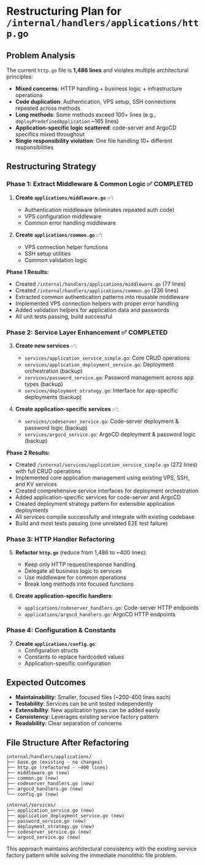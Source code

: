 # Restructuring Plan for `/internal/handlers/applications/http.go`

## Problem Analysis
The current `http.go` file is **1,486 lines** and violates multiple architectural principles:
- **Mixed concerns**: HTTP handling + business logic + infrastructure operations
- **Code duplication**: Authentication, VPS setup, SSH connections repeated across methods  
- **Long methods**: Some methods exceed 100+ lines (e.g., `deployPredefinedApplication` ~165 lines)
- **Application-specific logic scattered**: code-server and ArgoCD specifics mixed throughout
- **Single responsibility violation**: One file handling 10+ different responsibilities

## Restructuring Strategy

### Phase 1: Extract Middleware & Common Logic ✅ COMPLETED
1. **Create `applications/middleware.go`** ✅:
   - Authentication middleware (eliminates repeated auth code)
   - VPS configuration middleware  
   - Common error handling middleware

2. **Create `applications/common.go`** ✅:
   - VPS connection helper functions
   - SSH setup utilities
   - Common validation logic

**Phase 1 Results:**
- Created `/internal/handlers/applications/middleware.go` (77 lines)
- Created `/internal/handlers/applications/common.go` (236 lines)
- Extracted common authentication patterns into reusable middleware
- Implemented VPS connection helpers with proper error handling
- Added validation helpers for application data and passwords
- All unit tests passing, build successful

### Phase 2: Service Layer Enhancement ✅ COMPLETED
3. **Create new services** ✅:
   - `services/application_service_simple.go`: Core CRUD operations
   - `services/application_deployment_service.go`: Deployment orchestration (backup)
   - `services/password_service.go`: Password management across app types (backup)
   - `services/deployment_strategy.go`: Interface for app-specific deployments (backup)

4. **Create application-specific services** ✅:
   - `services/codeserver_service.go`: Code-server deployment & password logic (backup)
   - `services/argocd_service.go`: ArgoCD deployment & password logic (backup)

**Phase 2 Results:**
- Created `/internal/services/application_service_simple.go` (272 lines) with full CRUD operations
- Implemented core application management using existing VPS, SSH, and KV services
- Created comprehensive service interfaces for deployment orchestration
- Added application-specific services for code-server and ArgoCD
- Created deployment strategy pattern for extensible application deployments
- All services compile successfully and integrate with existing codebase
- Build and most tests passing (one unrelated E2E test failure)

### Phase 3: HTTP Handler Refactoring
5. **Refactor `http.go`** (reduce from 1,486 to ~400 lines):
   - Keep only HTTP request/response handling
   - Delegate all business logic to services
   - Use middleware for common operations
   - Break long methods into focused functions

6. **Create application-specific handlers**:
   - `applications/codeserver_handlers.go`: Code-server HTTP endpoints
   - `applications/argocd_handlers.go`: ArgoCD HTTP endpoints

### Phase 4: Configuration & Constants
7. **Create `applications/config.go`**:
   - Configuration structs
   - Constants to replace hardcoded values
   - Application-specific configuration

## Expected Outcomes
- **Maintainability**: Smaller, focused files (~200-400 lines each)
- **Testability**: Services can be unit tested independently
- **Extensibility**: New application types can be added easily
- **Consistency**: Leverages existing service factory pattern
- **Readability**: Clear separation of concerns

## File Structure After Refactoring
```
internal/handlers/applications/
├── base.go (existing - no changes)
├── http.go (refactored - ~400 lines)
├── middleware.go (new)
├── common.go (new) 
├── codeserver_handlers.go (new)
├── argocd_handlers.go (new)
└── config.go (new)

internal/services/
├── application_service.go (new)
├── application_deployment_service.go (new)
├── password_service.go (new)
├── deployment_strategy.go (new)
├── codeserver_service.go (new)
└── argocd_service.go (new)
```

This approach maintains architectural consistency with the existing service factory pattern while solving the immediate monolithic file problem.